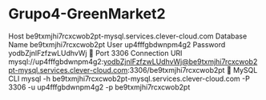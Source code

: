 # Grupo4-GreenMarket2

Host
be9txmjhi7rcxcwob2pt-mysql.services.clever-cloud.com
Database Name
be9txmjhi7rcxcwob2pt
User
up4fffgbdwnpm4g2
Password
yodbZjnlFzfzwLUdhvWj
🔐
Port
3306
Connection URI
mysql://up4fffgbdwnpm4g2:yodbZjnlFzfzwLUdhvWj@be9txmjhi7rcxcwob2pt-mysql.services.clever-cloud.com:3306/be9txmjhi7rcxcwob2pt
🔐
MySQL CLI
mysql -h be9txmjhi7rcxcwob2pt-mysql.services.clever-cloud.com -P 3306 -u up4fffgbdwnpm4g2 -p be9txmjhi7rcxcwob2pt
